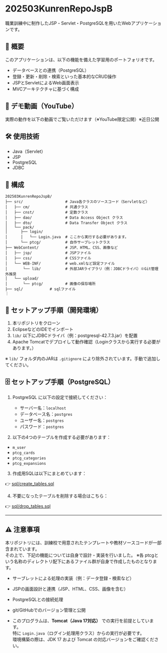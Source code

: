 # 202503KunrenRepoJspB

職業訓練中に制作したJSP・Servlet・PostgreSQLを用いたWebアプリケーションです。

## 📌 概要

このアプリケーションは、以下の機能を備えた学習用のポートフォリオです。

- データベースとの連携（PostgreSQL）
- 登録・更新・削除・検索といった基本的なCRUD操作
- JSPとServletによるWeb画面表示
- MVCアーキテクチャに基づく構成

## 🎥 デモ動画（YouTube）

実際の動作を以下の動画でご覧いただけます（※YouTube限定公開）※近日公開

## 🛠 使用技術

- Java（Servlet）
- JSP
- PostgreSQL
- JDBC

## 📁 構成

```
202503KunrenRepoJspB/
├── src/                   # Java各クラスのソースコード（Servletなど）
│   ├── cm/                # 共通クラス
│   ├── cnst/              # 定数クラス
│   ├── dao/               # Data Access Object クラス
│   ├── dto/               # Data Transfer Object クラス
│   └── pack/
│      ├── login/
│      │   └── Login.java  # ここから実行する必要があります。
│      └── ptcg/           # 自作サーブレットクラス
├── WebContent/            # JSP、HTML、CSS、画像など
│   ├── jsp/               # JSPファイル
│   ├── css/               # CSSファイル
│   └── WEB-INF/           # web.xmlなど設定ファイル
│       └── lib/           # 外部JARライブラリ（例：JDBCドライバ）※Git管理外推奨
│   └── upload/
│       └── ptcg/          # 画像の保存場所
├── sql/            # sqlファイル
⋮
```
## 🔧 セットアップ手順（開発環境）

1. 本リポジトリをクローン
2. EclipseなどのIDEでインポート
3. `lib/` 以下にJDBCドライバ（例：postgresql-42.7.3.jar）を配置
4. Apache Tomcatでデプロイして動作確認（Loginクラスから実行する必要があります。）

※ `lib/` フォルダ内のJARは `.gitignore` により除外されています。手動で追加してください。

## 🗄️ セットアップ手順（PostgreSQL）

1. PostgreSQL に以下の設定で接続してください：

   - サーバー名：`localhost`
   - データベース名：`postgres`
   - ユーザー名：`postgres`
   - パスワード：`postgres`

2. 以下の4つのテーブルを作成する必要があります：

- `m_user`
- `ptcg_cards`
- `ptcg_categories`
- `ptcg_expansions`

3. 作成用SQLは以下にまとめています：

👉 [sql/create_tables.sql](./sql/create_tables.sql)

4. 不要になったテーブルを削除する場合はこちら：

👉 [sql/drop_tables.sql](./sql/drop_tables.sql)

---

## ⚠️ 注意事項

本リポジトリには、訓練校で用意されたテンプレートや教材ソースコードが一部含まれています。  
その上で、下記の機能については自身で設計・実装を行いました。
※各 ptcgという名称のディレクトリ配下にあるファイル群が自身で作成したものとなります。

- サーブレットによる処理の実装（例：データ登録・検索など）
- JSPの画面設計と連携（JSP、HTML、CSS、画像を含む）
- PostgreSQLとの接続処理
- git/GitHubでのバージョン管理と公開

- このプログラムは、**Tomcat（Java 17対応）** での実行を前提としています。  
  特に `Login.java`（ログイン処理用クラス）からの実行が必要です。  
  環境構築の際は、JDK 17 および Tomcat の対応バージョンをご確認ください。



